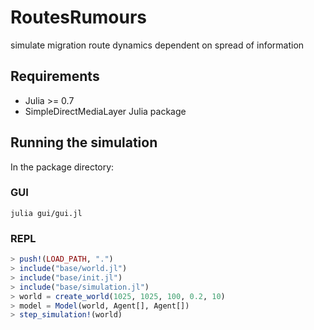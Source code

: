 # RoutesRumours
simulate migration route dynamics dependent on spread of information

## Requirements

* Julia >= 0.7
* SimpleDirectMediaLayer Julia package

## Running the simulation

In the package directory:

### GUI

```
julia gui/gui.jl
```

### REPL

```julia
> push!(LOAD_PATH, ".")
> include("base/world.jl")
> include("base/init.jl")
> include("base/simulation.jl")
> world = create_world(1025, 1025, 100, 0.2, 10)
> model = Model(world, Agent[], Agent[])
> step_simulation!(world)
```
